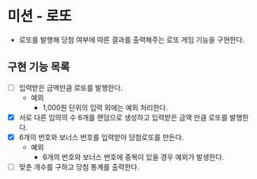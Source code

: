 # 미션 - 로또
- 로또를 발행해 당첨 여부에 따른 결과를 출력해주는 로또 게임 기능을 구현한다.

## 구현 기능 목록

- [ ] 입력받은 금액만큼 로또를 발행한다.
    - 예외
        - 1,000원 단위의 입력 외에는 예외 처리한다.
- [X] 서로 다른 임의의 수 6개를 랜덤으로 생성하고 입력받은 금액 만큼 로또를 발행한다.
- [X] 6개의 번호와 보너스 번호를 입력받아 당첨로또를 만든다.
    - 예외
        - 6개의 번호와 보너스 번호에 중복이 있을 경우 예외가 발생한다.
- [ ] 맞춘 개수를 구하고 당첨 통계를 출력한다.